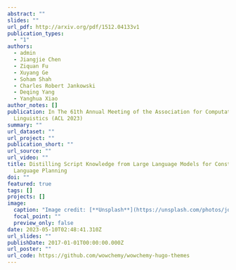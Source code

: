 ```yaml
---
abstract: ""
slides: ""
url_pdf: http://arxiv.org/pdf/1512.04133v1
publication_types:
  - "1"
authors:
  - admin
  - Jiangjie Chen
  - Ziquan Fu
  - Xuyang Ge
  - Soham Shah
  - Charles Robert Jankowski
  - Deqing Yang
  - Yanghua Xiao
author_notes: []
publication: In The 61th Annual Meeting of the Association for Computational
  Linguistics (ACL 2023)
summary: ""
url_dataset: ""
url_project: ""
publication_short: ""
url_source: ""
url_video: ""
title: Distilling Script Knowledge from Large Language Models for Constrained
  Language Planning
doi: ""
featured: true
tags: []
projects: []
image:
  caption: "Image credit: [**Unsplash**](https://unsplash.com/photos/jdD8gXaTZsc)"
  focal_point: ""
  preview_only: false
date: 2023-05-10T02:48:41.310Z
url_slides: ""
publishDate: 2017-01-01T00:00:00.000Z
url_poster: ""
url_code: https://github.com/wowchemy/wowchemy-hugo-themes
---
```

